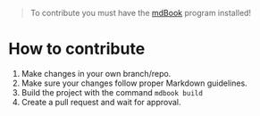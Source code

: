 > To contribute you must have the [mdBook](https://github.com/rust-lang/mdBook) program installed!

# How to contribute
1. Make changes in your own branch/repo.
2. Make sure your changes follow proper Markdown guidelines.
3. Build the project with the command `mdbook build`
4. Create a pull request and wait for approval.
